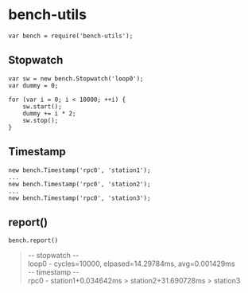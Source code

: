 bench-utils
===========
```
var bench = require('bench-utils');
```

Stopwatch
-----------
```
var sw = new bench.Stopwatch('loop0');
var dummy = 0;

for (var i = 0; i < 10000; ++i) {
    sw.start();
    dummy += i * 2;
    sw.stop();
}
```

Timestamp
-----------
```
new bench.Timestamp('rpc0', 'station1');
...
new bench.Timestamp('rpc0', 'station2');
...
new bench.Timestamp('rpc0', 'station3');
```

report()
-----------
```
bench.report()
```
>-- stopwatch --  
loop0 - cycles=10000, elpased=14.29784ms, avg=0.001429ms  
-- timestamp --  
rpc0 - station1+0.034642ms > station2+31.690728ms > station3
